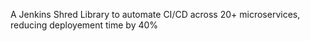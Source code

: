 A Jenkins Shred Library to automate CI/CD across 20+ microservices, reducing deployement time by 40%

